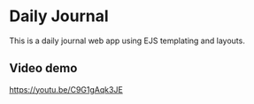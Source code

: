 # Daily Journal

This is a daily journal web app using EJS templating and layouts.

## Video demo

https://youtu.be/C9G1gAqk3JE